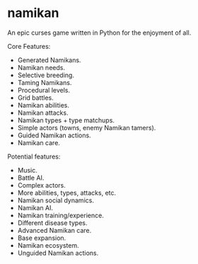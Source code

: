 namikan
=======

An epic curses game written in Python for the enjoyment of all.

Core Features:

* Generated Namikans.
* Namikan needs.
* Selective breeding.
* Taming Namikans.
* Procedural levels.
* Grid battles.
* Namikan abilities.
* Namikan attacks.
* Namikan types + type matchups.
* Simple actors (towns, enemy Namikan tamers).
* Guided Namikan actions.
* Namikan care.
 
Potential features:

* Music.
* Battle AI.
* Complex actors.
* More abilities, types, attacks, etc.
* Namikan social dynamics.
* Namikan AI.
* Namikan training/experience.
* Different disease types.
* Advanced Namikan care.
* Base expansion.
* Namikan ecosystem.
* Unguided Namikan actions.
